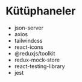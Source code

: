 # Kütüphaneler

- json-server
- axios
- tailwindcss
- react-icons
- @reduxjs/toolkit
- redux-mock-store
- react-testing-library
- jest
